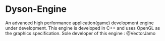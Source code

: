 # Dyson-Engine 
An advanced high performance application(game) development engine under development.
This engine is developed in C++ and uses OpenGL as the graphics specification.
Sole developer of this engine : @VectorJamo
